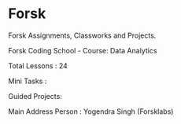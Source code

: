 # Forsk
Forsk Assignments, Classworks and Projects.

Forsk Coding School - Course: Data Analytics

Total Lessons : 24

Mini Tasks :

Guided Projects:

Main Address Person : Yogendra Singh (Forsklabs)
